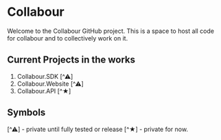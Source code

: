 # Collabour

Welcome to the Collabour GitHub project.
This is a space to host all code for collabour and to collectively work on it.

## Current Projects in the works
1. Collabour.SDK [^⚠]
2. Collabour.Website [^⚠]
3. Collabour.API [^★]

## Symbols
[^⚠] - private until fully tested or release
[^★] - private for now.
